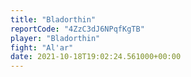 ```yaml
---
title: "Bladorthin"
reportCode: "4ZzC3dJ6NPqfKgTB"
player: "Bladorthin"
fight: "Al'ar"
date: 2021-10-18T19:02:24.561000+00:00
---
```

